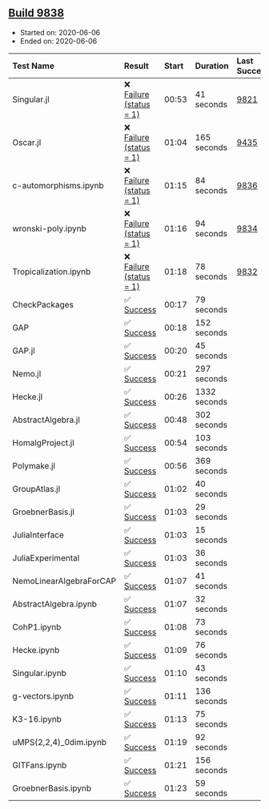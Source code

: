 ## [Build 9838](https://oscarci.mathematik.uni-kl.de/job/oscar/9838/)

* Started on: 2020-06-06
* Ended on: 2020-06-06

| Test Name    | Result | Start | Duration | Last Success | First Failure |
|:-------------|:-------|:------|:---------|:-------------|:--------------|
| Singular.jl | ❌ [Failure (status = 1)](https://oscarci.mathematik.uni-kl.de/job/oscar/9838/artifact/logs/build-9838/Singular.jl.log) | 00:53 | 41 seconds | [9821](https://oscarci.mathematik.uni-kl.de/job/oscar/9821/) | [9822](https://oscarci.mathematik.uni-kl.de/job/oscar/9822/) |
| Oscar.jl | ❌ [Failure (status = 1)](https://oscarci.mathematik.uni-kl.de/job/oscar/9838/artifact/logs/build-9838/Oscar.jl.log) | 01:04 | 165 seconds | [9435](https://oscarci.mathematik.uni-kl.de/job/oscar/9435/) | [9436](https://oscarci.mathematik.uni-kl.de/job/oscar/9436/) |
| c-automorphisms.ipynb | ❌ [Failure (status = 1)](https://oscarci.mathematik.uni-kl.de/job/oscar/9838/artifact/logs/build-9838/c-automorphisms.ipynb.log) | 01:15 | 84 seconds | [9836](https://oscarci.mathematik.uni-kl.de/job/oscar/9836/) | [9837](https://oscarci.mathematik.uni-kl.de/job/oscar/9837/) |
| wronski-poly.ipynb | ❌ [Failure (status = 1)](https://oscarci.mathematik.uni-kl.de/job/oscar/9838/artifact/logs/build-9838/wronski-poly.ipynb.log) | 01:16 | 94 seconds | [9834](https://oscarci.mathematik.uni-kl.de/job/oscar/9834/) | [9835](https://oscarci.mathematik.uni-kl.de/job/oscar/9835/) |
| Tropicalization.ipynb | ❌ [Failure (status = 1)](https://oscarci.mathematik.uni-kl.de/job/oscar/9838/artifact/logs/build-9838/Tropicalization.ipynb.log) | 01:18 | 78 seconds | [9832](https://oscarci.mathematik.uni-kl.de/job/oscar/9832/) | [9833](https://oscarci.mathematik.uni-kl.de/job/oscar/9833/) |
| CheckPackages | ✅ [Success](https://oscarci.mathematik.uni-kl.de/job/oscar/9838/artifact/logs/build-9838/CheckPackages.log) | 00:17 | 79 seconds |  |  |
| GAP | ✅ [Success](https://oscarci.mathematik.uni-kl.de/job/oscar/9838/artifact/logs/build-9838/GAP.log) | 00:18 | 152 seconds |  |  |
| GAP.jl | ✅ [Success](https://oscarci.mathematik.uni-kl.de/job/oscar/9838/artifact/logs/build-9838/GAP.jl.log) | 00:20 | 45 seconds |  |  |
| Nemo.jl | ✅ [Success](https://oscarci.mathematik.uni-kl.de/job/oscar/9838/artifact/logs/build-9838/Nemo.jl.log) | 00:21 | 297 seconds |  |  |
| Hecke.jl | ✅ [Success](https://oscarci.mathematik.uni-kl.de/job/oscar/9838/artifact/logs/build-9838/Hecke.jl.log) | 00:26 | 1332 seconds |  |  |
| AbstractAlgebra.jl | ✅ [Success](https://oscarci.mathematik.uni-kl.de/job/oscar/9838/artifact/logs/build-9838/AbstractAlgebra.jl.log) | 00:48 | 302 seconds |  |  |
| HomalgProject.jl | ✅ [Success](https://oscarci.mathematik.uni-kl.de/job/oscar/9838/artifact/logs/build-9838/HomalgProject.jl.log) | 00:54 | 103 seconds |  |  |
| Polymake.jl | ✅ [Success](https://oscarci.mathematik.uni-kl.de/job/oscar/9838/artifact/logs/build-9838/Polymake.jl.log) | 00:56 | 369 seconds |  |  |
| GroupAtlas.jl | ✅ [Success](https://oscarci.mathematik.uni-kl.de/job/oscar/9838/artifact/logs/build-9838/GroupAtlas.jl.log) | 01:02 | 40 seconds |  |  |
| GroebnerBasis.jl | ✅ [Success](https://oscarci.mathematik.uni-kl.de/job/oscar/9838/artifact/logs/build-9838/GroebnerBasis.jl.log) | 01:03 | 29 seconds |  |  |
| JuliaInterface | ✅ [Success](https://oscarci.mathematik.uni-kl.de/job/oscar/9838/artifact/logs/build-9838/JuliaInterface.log) | 01:03 | 15 seconds |  |  |
| JuliaExperimental | ✅ [Success](https://oscarci.mathematik.uni-kl.de/job/oscar/9838/artifact/logs/build-9838/JuliaExperimental.log) | 01:03 | 36 seconds |  |  |
| NemoLinearAlgebraForCAP | ✅ [Success](https://oscarci.mathematik.uni-kl.de/job/oscar/9838/artifact/logs/build-9838/NemoLinearAlgebraForCAP.log) | 01:07 | 41 seconds |  |  |
| AbstractAlgebra.ipynb | ✅ [Success](https://oscarci.mathematik.uni-kl.de/job/oscar/9838/artifact/logs/build-9838/AbstractAlgebra.ipynb.log) | 01:07 | 32 seconds |  |  |
| CohP1.ipynb | ✅ [Success](https://oscarci.mathematik.uni-kl.de/job/oscar/9838/artifact/logs/build-9838/CohP1.ipynb.log) | 01:08 | 73 seconds |  |  |
| Hecke.ipynb | ✅ [Success](https://oscarci.mathematik.uni-kl.de/job/oscar/9838/artifact/logs/build-9838/Hecke.ipynb.log) | 01:09 | 76 seconds |  |  |
| Singular.ipynb | ✅ [Success](https://oscarci.mathematik.uni-kl.de/job/oscar/9838/artifact/logs/build-9838/Singular.ipynb.log) | 01:10 | 43 seconds |  |  |
| g-vectors.ipynb | ✅ [Success](https://oscarci.mathematik.uni-kl.de/job/oscar/9838/artifact/logs/build-9838/g-vectors.ipynb.log) | 01:11 | 136 seconds |  |  |
| K3-16.ipynb | ✅ [Success](https://oscarci.mathematik.uni-kl.de/job/oscar/9838/artifact/logs/build-9838/K3-16.ipynb.log) | 01:13 | 75 seconds |  |  |
| uMPS(2,2,4)_0dim.ipynb | ✅ [Success](https://oscarci.mathematik.uni-kl.de/job/oscar/9838/artifact/logs/build-9838/uMPS-2-2-4-_0dim.ipynb.log) | 01:19 | 92 seconds |  |  |
| GITFans.ipynb | ✅ [Success](https://oscarci.mathematik.uni-kl.de/job/oscar/9838/artifact/logs/build-9838/GITFans.ipynb.log) | 01:21 | 156 seconds |  |  |
| GroebnerBasis.ipynb | ✅ [Success](https://oscarci.mathematik.uni-kl.de/job/oscar/9838/artifact/logs/build-9838/GroebnerBasis.ipynb.log) | 01:23 | 59 seconds |  |  |
